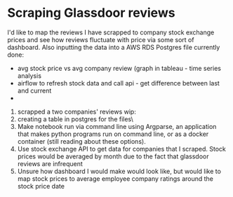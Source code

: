 # Scraping Glassdoor reviews
I'd like to map the reviews I have scrapped to company stock exchange prices and see how reviews fluctuate with price via some sort of dashboard. Also inputting the data into a AWS RDS Postgres file
currently done:

- avg stock price vs avg company review (graph in tableau - time series analysis
- airflow to refresh stock data and call api - get difference between last and current
- 

1. scrapped a two companies' reviews
wip:
2. creating a table in postgres for the files\
3. Make notebook run via command line using Argparse, an application that makes python programs run on command line, or as a docker container (still reading about these options).
4. Use stock exchange API to get data for companies that I scraped. Stock prices would be averaged by month due to the fact that glassdoor reviews are infrequent
5. Unsure how dashboard I would make would look like, but would like to map stock prices to average employee company ratings around the stock price date